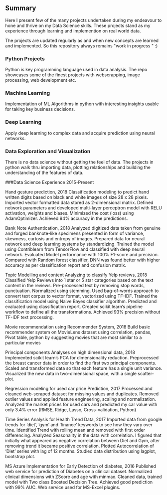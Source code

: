 ## Summary

Here I present few of the many projects undertaken during my endeavour to hone and thrive on my Data Science skills. These projects stand as my experience through learning and implemention on real world data. 

The projects are updated regularly as and when new concepts are learned and implemented. So this repository always remains "work in progress " :)

### Python Projects
Python is key programming language used in data analysis. The repo showcases some of the finest projects with webscrapping, image processing, web development etc. 

### Machine Learning
Implementation of ML Algorithms in python with interesting insights usable for taking key business decisions. 

### Deep Learning
Apply deep learning to complex data and acquire prediction using neural networks.
 
### Data Exploration and Visualization
There is no data science without getting the feel of data. The projects in python walk thru importing data, plotting relationships and building the understanding of the features of data.

###Data Science Experience                                                                                                2015-Present

Hand gesture prediction, 2018
Classification modeling to predict hand written digits based on black and white images of size 28 x 28 pixels. Imported vector formatted data stored as 2-dimensional matrix. Defined network parameters and developed multi-layer perceptron model with RELU activation, weights and biases. Minimized the cost (loss) using AdamOptimizer. Achieved 94% accuracy in the predictions. 

Bank Note Authentication, 2018 
Analyzed digitized data taken from genuine and forged banknote-like specimens presented in form of variance, skewness, curtosis and entropy of images. Prepared data for neural network and deep learning systems by standardizing. Trained the model using Contriblearn from TensorFlow and classified with deep neural network. Evaluated Model performance with 100% F1-score and precision. Compared with Random forest classifier, DNN was found better with higher accuracy as per classification report and confusion matrix. 

Topic Modelling and content Analyzing to classify Yelp reviews, 2018 
Classified Yelp Reviews into 1 star or 5 star categories based on the text content in the reviews. Pre-processed text by removing stop words, punctuation. Normalized using stemming. Used bag-of-words approach to convert text corpus to vector format, vectorized using TF-IDF. Trained the classification model using Naive Bayes classifier algorithm. Predicted and evaluated using classification report. Created scikit learn’s pipeline workflow to define all the transformations. Achieved 93% precision without TF-IDF text processing.  

Movie recommendation using Recommender System, 2018
Build basic recommender system on MovieLens dataset using correlation, pandas, Pivot table, python by suggesting movies that are most similar to a particular movies

Principal components Analyses on high dimensional data, 2018
Implemented scikit learn’s PCA for dimensionality reduction. Preprocessed the breast cancer data in order to find the first two principal components. Scaled and transformed data so that each feature has a single unit variance. Visualized the new data in two-dimensional space, with a single scatter-plot.

Regression modeling for used car price Prediction, 2017
Processed and cleaned web-scraped dataset for missing values and duplicates. Removed outlier values and applied feature engineering, scaling and normalization. Analyzed the market prices for used cars and predicted my car value with only 3.4% error (RMSE, Ridge, Lasso, Cross-validation, Python)

Time Series Analysis for Health Trend Data, 2017
Imported data from google trends for ‘diet’, ‘gym’ and ‘finance’ keywords to see how they vary over time. Identified Trend with rolling mean and removed with first order differencing. Analyzed Seasonality in the data with correlation. I figured that initially what appeared as negative correlation between Diet and Gym, after removing trend it became positive correlation. Plotted Autocorrelation of ‘Diet’ series with lag of 12 months. Studied data distribution using lagplot, bootstrap plot.

MS Azure Implementation for Early Detection of diabetes, 2016
Published web service for prediction of Diabetes on a clinical dataset. Normalized clinical dimensions with ZScore and age with minmax. Cleaned data, trained model with Two class Boosted Decision Tree. Achieved good prediction with 99% AUC. Web service used for MS-Excel plugins.
